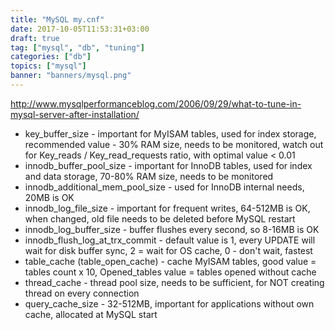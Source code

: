 ```yaml
---
title: "MySQL my.cnf"
date: 2017-10-05T11:53:31+03:00
draft: true
tag: ["mysql", "db", "tuning"]
categories: ["db"]
topics: ["mysql"]
banner: "banners/mysql.png"
---
```


http://www.mysqlperformanceblog.com/2006/09/29/what-to-tune-in-mysql-server-after-installation/

* key_buffer_size - important for MyISAM tables, used for index storage, recommended value - 30% RAM size, needs to be monitored,
watch out for Key_reads / Key_read_requests ratio, with optimal value < 0.01
* innodb_buffer_pool_size - important for InnoDB tables, used for index and data storage, 70-80% RAM size, needs to be monitored
* innodb_additional_mem_pool_size - used for InnoDB internal needs, 20MB is OK
* innodb_log_file_size - important for frequent writes, 64-512MB is OK, when changed, old file needs to be deleted before MySQL restart
* innodb_log_buffer_size - buffer flushes every second, so 8-16MB is OK
* innodb_flush_log_at_trx_commit - default value is 1, every UPDATE will wait for disk buffer sync, 2 = wait for OS cache, 0 - don't wait, fastest
* table_cache (table_open_cache) - cache MyISAM tables, good value = tables count x 10, Opened_tables value = tables opened without cache
* thread_cache - thread pool size, needs to be sufficient, for NOT creating thread on every connection
* query_cache_size - 32-512MB, important for applications without own cache, allocated at MySQL start
